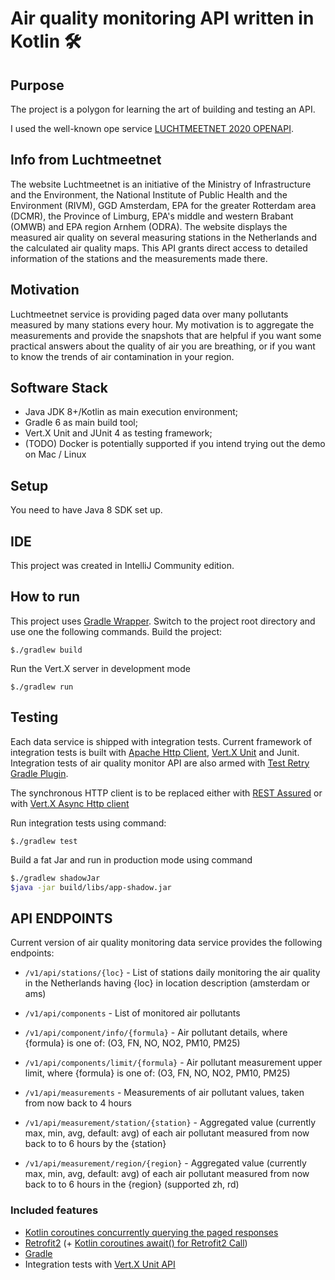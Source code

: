 # Air quality monitoring API written in Kotlin  🛠


## Purpose

The project is a polygon for learning the art of building and testing an API.

I used the well-known ope service [LUCHTMEETNET 2020 OPENAPI](https://api-docs.luchtmeetnet.nl/).

## Info from Luchtmeetnet

The website Luchtmeetnet is an initiative of the Ministry of Infrastructure and the Environment, 
the National Institute of Public Health and the Environment (RIVM), GGD Amsterdam, EPA for the greater Rotterdam area (DCMR), 
the Province of Limburg, EPA's middle and western Brabant (OMWB) and EPA region Arnhem (ODRA). 
The website displays the measured air quality on several measuring stations in the Netherlands and the calculated air quality maps.
This API grants direct access to detailed information of the stations and the measurements made there.

## Motivation 

Luchtmeetnet service is providing paged data over many pollutants measured by many stations every hour. 
My motivation is to aggregate the measurements and provide the snapshots that are helpful if you want some
practical answers about the quality of air you are breathing, 
or if you want to know the trends of air contamination in your region.

## Software Stack

* Java JDK 8+/Kotlin as main execution environment;
* Gradle 6 as main build tool;
* Vert.X Unit and JUnit 4 as testing framework;
* (TODO) Docker is potentially supported if you intend trying out the demo on Mac / Linux 

## Setup

You need to have Java 8 SDK set up.

## IDE

This project was created in IntelliJ Community edition.

## How to run

This project uses [Gradle Wrapper](https://docs.gradle.org/current/userguide/gradle_wrapper.html).
Switch to the project root directory and use one the following commands.
Build the project:
```
$./gradlew build 
```
Run the Vert.X server in development mode
```
$./gradlew run 
```
## Testing

Each data service is shipped with integration tests.
Current framework of integration tests is built with [Apache Http Client](https://hc.apache.org/httpcomponents-client-4.5.x/index.html), 
[Vert.X Unit](https://vertx.io/docs/vertx-unit/java/) and Junit. 
Integration tests of air quality monitor API are also armed with [Test Retry Gradle Plugin](https://github.com/gradle/test-retry-gradle-plugin).

The synchronous HTTP client is to be replaced either with [REST Assured](http://rest-assured.io/) 
or with [Vert.X Async Http client](https://how-to.vertx.io/http-client-howto/)

Run integration tests using command:

```
$./gradlew test 
```

Build a fat Jar and run in production mode using command
 ```sh
 $./gradlew shadowJar
 $java -jar build/libs/app-shadow.jar
 ``` 

## API ENDPOINTS

Current version of air quality monitoring data service provides the following endpoints:

* `/v1/api/stations/{loc}` - List of stations daily monitoring the air quality in the Netherlands having {loc} in location description (amsterdam or ams)

* `/v1/api/components` - List of monitored air pollutants
* `/v1/api/component/info/{formula}` - Air pollutant details, where {formula} is one of: (O3, FN, NO, NO2, PM10, PM25)
* `/v1/api/components/limit/{formula}` - Air pollutant measurement upper limit, where {formula} is one of: (O3, FN, NO, NO2, PM10, PM25)

* `/v1/api/measurements` - Measurements of air pollutant values, taken from now back to 4 hours
* `/v1/api/measurement/station/{station}` - Aggregated value (currently max, min, avg, default: avg) of each air pollutant measured from now back to to 6 hours by the {station}
* `/v1/api/measurement/region/{region}` - Aggregated value (currently max, min, avg, default: avg) of each air pollutant measured from now back to to 6 hours in the {region} 
(supported zh, rd)




### Included features

* [Kotlin coroutines concurrently querying the paged responses](https://kotlinexpertise.com/kotlin-coroutines-concurrency/)
* [Retrofit2](https://github.com/square/retrofit) (+ [Kotlin coroutines await() for Retrofit2 Call](https://github.com/gildor/kotlin-coroutines-retrofit))
* [Gradle](https://gradle.org/)
* Integration tests with [Vert.X Unit API](https://vertx.io/docs/vertx-unit/java/)
